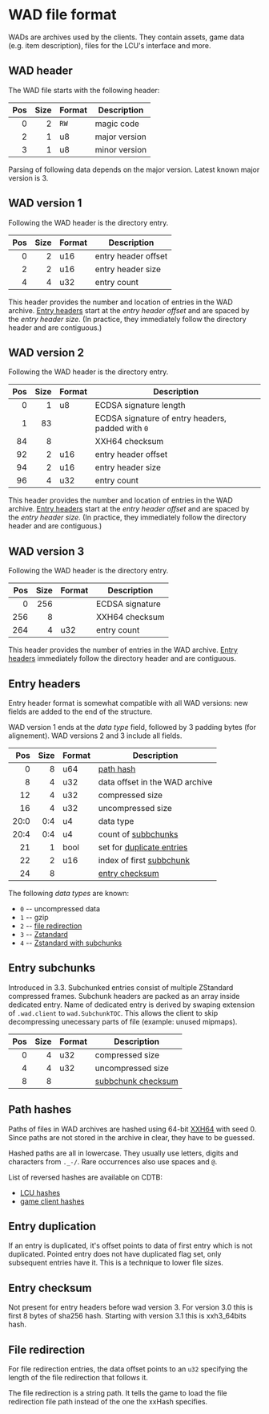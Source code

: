 # WAD file format

WADs are archives used by the clients. They contain assets, game data (e.g.
item description), files for the LCU's interface and more.


## WAD header

The WAD file starts with the following header:

| Pos | Size | Format | Description                            |
| ---:| ----:| ------ | -------------------------------------- |
|   0 |    2 | `RW`   | magic code                             |
|   2 |    1 | u8     | major version                          |
|   3 |    1 | u8     | minor version                          |

Parsing of following data depends on the major version.
Latest known major version is 3.


## WAD version 1

Following the WAD header is the directory entry.

| Pos | Size | Format | Description                            |
| ---:| ----:| ------ | -------------------------------------- |
|   0 |    2 | u16    | entry header offset                    |
|   2 |    2 | u16    | entry header size                      |
|   4 |    4 | u32    | entry count                            |

This header provides the number and location of entries in the WAD archive.
[Entry headers](#entry-headers) start at the *entry header offset* and are
spaced by the *entry header size*. (In practice, they immediately follow the
directory header and are contiguous.)


## WAD version 2

Following the WAD header is the directory entry.

| Pos | Size | Format | Description                                       |
| ---:| ----:| ------ | ------------------------------------------------- |
|   0 |    1 | u8     | ECDSA signature length                            |
|   1 |   83 |        | ECDSA signature of entry headers, padded with `0` |
|  84 |    8 |        | XXH64 checksum                                    |
|  92 |    2 | u16    | entry header offset                               |
|  94 |    2 | u16    | entry header size                                 |
|  96 |    4 | u32    | entry count                                       |

This header provides the number and location of entries in the WAD archive.
[Entry headers](#entry-headers) start at the *entry header offset* and are
spaced by the *entry header size*. (In practice, they immediately follow the
directory header and are contiguous.)


## WAD version 3

Following the WAD header is the directory entry.

| Pos | Size | Format | Description                            |
| ---:| ----:| ------ | -------------------------------------- |
|   0 |  256 |        | ECDSA signature                        |
| 256 |    8 |        | XXH64 checksum                         |
| 264 |    4 | u32    | entry count                            |

This header provides the number of entries in the WAD archive.
[Entry headers](#entry-headers) immediately follow the directory header and are
contiguous.


## Entry headers

Entry header format is somewhat compatible with all WAD versions: new fields are added
to the end of the structure.

WAD version 1 ends at the *data type* field, followed by 3 padding bytes (for alignement).
WAD versions 2 and 3 include all fields.

| Pos   | Size | Format | Description                            |
| ---:  | ----:| ------ | -------------------------------------- |
|   0   |    8 | u64    | [path hash](#path-hashes)              |
|   8   |    4 | u32    | data offset in the WAD archive         |
|  12   |    4 | u32    | compressed size                        |
|  16   |    4 | u32    | uncompressed size                      |
|  20:0 |  0:4 | u4     | data type                              |
|  20:4 |  0:4 | u4     | count of [subbchunks](#entry-subchunks) |
|  21   |    1 | bool   | set for [duplicate entries](#entry-duplication) |
|  22   |    2 | u16    | index of first [subbchunk](#entry-subchunks) |
|  24   |    8 |        | [entry checksum](#entry-checksum)      |

The following *data types* are known:

 - `0` -- uncompressed data
 - `1` -- gzip
 - `2` -- [file redirection](#file-redirection)
 - `3` -- [Zstandard](http://facebook.github.io/zstd/)
 - `4` -- [Zstandard with subchunks](#entry-subchunks)

## Entry subchunks

Introduced in 3.3.
Subchunked entries consist of multiple ZStandard compressed frames.
Subchunk headers are packed as an array inside dedicated entry.
Name of dedicated entry is derived by swaping extension 
of ``.wad.client`` to ``wad.SubchunkTOC``.
This allows the client to skip decompressing unecessary parts of file (example: unused mipmaps).

| Pos | Size | Format | Description                            |
| ---:| ----:| ------ | -------------------------------------- |
|   0 |    4 |    u32 | compressed size                        |
|   4 |    4 |    u32 | uncompressed size                      |
|   8 |    8 |        | [subbchunk checksum](#entry-checksum)  |


## Path hashes

Paths of files in WAD archives are hashed using 64-bit
[XXH64](http://cyan4973.github.io/xxHash/) with seed 0.
Since paths are not stored in the archive in clear, they have to be guessed.

Hashed paths are all in lowercase. They usually use letters, digits and
characters from `._-/`. Rare occurrences also use spaces and `@`.

List of reversed hashes are available on CDTB:

 - [LCU hashes](https://raw.githubusercontent.com/CommunityDragon/CDTB/master/cdragontoolbox/hashes.lcu.txt)
 - [game client hashes](https://raw.githubusercontent.com/CommunityDragon/CDTB/master/cdragontoolbox/hashes.game.txt)


## Entry duplication

If an entry is duplicated, it's offset points to data of first entry which is not duplicated.
Pointed entry does not have duplicated flag set, only subsequent entries have it.
This is a technique to lower file sizes.

## Entry checksum

Not present for entry headers before wad version 3.
For version 3.0 this is first 8 bytes of sha256 hash.
Starting with version 3.1 this is xxh3_64bits hash.

## File redirection

For file redirection entries, the data offset points to an `u32` specifying the
length of the file redirection that follows it.

The file redirection is a string path. It tells the game to load the file
redirection file path instead of the one the xxHash specifies.

